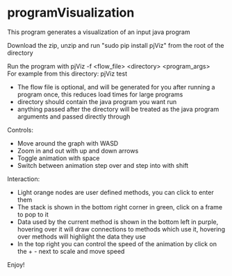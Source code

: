# programVisualization

This program generates a visualization of an input java program

Download the zip, unzip and run "sudo pip install pjViz" from the root of the directory

Run the program with pjViz -f \<flow_file> \<directory> \<program_args>  
For example from this directory: pjViz test
  * The flow file is optional, and will be generated for you after running a program once, this reduces load times for large programs
  * directory should contain the java program you want run
  * anything passed after the directory will be treated as the java program arguments and passed directly through

Controls:
  * Move around the graph with WASD
  * Zoom in and out with up and down arrows
  * Toggle animation with space
  * Switch between animation step over and step into with shift
  
Interaction:
  * Light orange nodes are user defined methods, you can click to enter them
  * The stack is shown in the bottom right corner in green, click on a frame to pop to it
  * Data used by the current method is shown in the bottom left in purple, hovering over it will draw connections to methods which use it, hovering over methods will highlight the data they use
  * In the top right you can control the speed of the animation by click on the + - next to scale and move speed
  
Enjoy!
